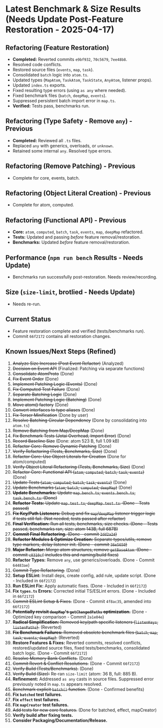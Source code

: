 # Latest Benchmark & Size Results (Needs Update Post-Feature Restoration - 2025-04-17)

## Refactoring (Feature Restoration)
- **Completed:** Reverted commits `e9bf932`, `70c5679`, `7ee48b8`.
- Resolved code conflicts.
- Restored source files (`events`, `map`, `task`).
- Consolidated `batch` logic into `atom.ts`.
- Updated types (`MapAtom`, `TaskAtom`, `TaskState`, `AnyAtom`, listener props).
- Updated `index.ts` exports.
- Fixed resulting type errors (using `as any` where needed).
- Fixed benchmark files (`batch`, `deepMap`, `events`).
- Suppressed persistent batch import error in `map.ts`.
- **Verified:** Tests pass, benchmarks run.

## Refactoring (Type Safety - Remove `any`) - Previous
- **Completed:** Reviewed all `.ts` files.
- Replaced `any` with generics, overloads, or `unknown`.
- Retained some internal `any`. Resolved type errors.

## Refactoring (Remove Patching) - Previous
- Complete for core, events, batch.

## Refactoring (Object Literal Creation) - Previous
- Complete for atom, computed.

## Refactoring (Functional API) - Previous
- **Core:** `atom`, `computed`, `batch`, `task`, `events`, `map`, `deepMap` refactored.
- **Tests:** Updated and passing *before* feature removal/restoration.
- **Benchmarks:** Updated *before* feature removal/restoration.

## Performance (`npm run bench` Results - Needs Update)
- Benchmarks run successfully post-restoration. Needs review/recording.

## Size (`size-limit`, brotlied - Needs Update)
- Needs re-run.

## Current Status
- Feature restoration complete and verified (tests/benchmarks run).
- Commit `66f2172` contains all restoration changes.

## Known Issues/Next Steps (Refined)
1.  ~~Analyze Size Increase (Post Event Refactor)~~ (Analyzed)
2.  ~~Decision on Event API~~ (Finalized: Patching via separate functions)
3.  ~~Consolidate AtomProto~~ (Done)
4.  ~~Fix Event Order~~ (Done)
5.  ~~Implement Patching Logic (Events)~~ (Done)
6.  ~~Fix Computed Test Failure~~ (Done)
7.  ~~Separate Batching Logic~~ (Done)
8.  ~~Implement Patching Logic (Batching)~~ (Done)
9.  ~~Move atom() factory~~ (Done)
10. ~~Convert interfaces to type aliases~~ (Done)
11. ~~Fix Terser Minification~~ (Done by user)
12. ~~Resolve Batching Circular Dependency~~ (Done by consolidating into `atom.ts`)
13. ~~Remove Batching from Map/DeepMap~~ (Done)
14. ~~Fix Benchmark Tests (Jotai Overhead, Import Error)~~ (Done)
15. ~~Record Baseline Size~~ (Done: atom 523 B, full 1.09 kB)
16. ~~Refactor Core: Remove Dynamic Patching~~ (Done)
17. ~~Verify Refactoring (Tests, Benchmarks, Size)~~ (Done)
18. ~~Refactor Core: Use Object Literals for Creation~~ (Done for atom/computed)
19. ~~Verify Object Literal Refactoring (Tests, Benchmarks, Size)~~ (Done)
20. ~~Refactor Core: Functional API (`atom`, `computed`, `batch`, `task`, `events`)~~ (Done)
21. ~~Update Tests (`atom`, `computed`, `batch`, `task`, `events`)~~ (Done)
22. ~~Update Benchmarks (`atom`, `batch`, `computed`, `deepMap`)~~ (Done)
23. ~~**Update Benchmarks:** Update `map.bench.ts`, `events.bench.ts`, `task.bench.ts`. (Done)~~
24. ~~**Refactor Tests:** Update `map.test.ts`, `deepMap.test.ts`. (Done - Tests passed)~~
25. ~~**Fix Key/Path Listeners:** Debug and fix `map`/`deepMap` listener trigger logic if tests still fail. (Not needed, tests passed after refactor)~~
26. ~~**Final Verification:** Run all tests, benchmarks, size checks. (Done - Tests passed, benchmarks ran, size: atom 143B, full 687B)~~
27. ~~**Commit Final Refactoring.** (Done - commit `2dd2a24`)~~
28. ~~**Refactor Modules & Optimize Creation:** Separate types/utils, remove type markers, delay listener init. (Done - commit `36e5650`)~~
29. ~~**Major Refactor:** Merge atom structures, remove `getBaseAtom`. (Done - commit `c0310cf` includes this and naming/build fixes)~~
30. **Refactor Types:** Remove `any`, use generics/overloads. (Done - Commit `64483ae`)
31. ~~Commit Type Refactoring.~~ (Done)
32. **Setup ESLint:** Install deps, create config, add rule, update script. (Done - Included in `66f2172`)
33. **Run ESLint Fix:** Apply automatic fixes. (Done - Included in `66f2172`)
34. **Fix `types.ts` Errors:** Corrected initial TS/ESLint errors. (Done - Included in `66f2172`)
35. ~~Commit ESLint Setup & Fixes.~~ (Done - Commit `4f8ac35`, amended into `66f2172`)
36. ~~**Potentially revisit `deepMap`'s `getChangedPaths` optimization.**~~ (Done - Optimized key comparison - Commit `2a1e04e`)
37. ~~**Radical Simplification:** Removed key/path specific listeners (`listenKeys`, `listenPaths`).~~ (Reverted)
38. ~~**Fix Benchmark Failures:** Removed obsolete benchmark files (`batch`, `map`, `task`, `events`, `deepMap`).~~ (Reverted)
39. **Restore Features & Fixes:** Reverted commits, resolved conflicts, restored/updated source files, fixed tests/benchmarks, consolidated batch logic. (Done - Commit `66f2172`)
40. ~~Resolve Memory Bank Conflicts.~~ (Done)
41. ~~Commit Revert & Conflict Resolutions.~~ (Done - Commit `66f2172`)
42. ~~Verify Build (Tests/Benchmarks).~~ (Done)
43. ~~Verify Build (Size):~~ Re-ran `size-limit` (atom: 36 B, full: 885 B).
44. **Refinement:** Addressed `as any` casts in source files. Suppressed error previously noted in `map.ts` appears resolved.
45. ~~Benchmark explicit `batch()` function.~~ (Done - Confirmed benefits)
46. **Fix `batched` test failures.**
47. **Fix `effect` test failures.**
48. **Fix `mapCreator` test failures.**
49. ~~Add tests for new core features.~~ (Done for batched, effect, mapCreator)
50. **Verify build after fixing tests.**
51. **Consider Packaging/Documentation/Release.**